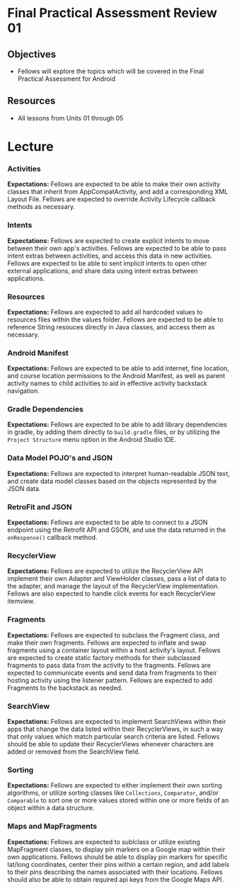 # Final Practical Assessment Review 01

## Objectives
* Fellows will explore the topics which will be covered in the Final Practical Assessment for Android

## Resources
* All lessons from Units 01 through 05

# Lecture

### Activities
**Expectations:** Fellows are expected to be able to make their own activity classes that inherit from AppCompatActivity, and add a corresponding XML Layout File. Fellows are expected to override Activity Lifecycle callback methods as necessary.

### Intents
**Expectations:** Fellows are expected to create explicit intents to move between their own app's activities. Fellows are expected to be able to pass intent extras between activities, and access this data in new activities. Fellows are expected to be able to sent implicit intents to open other external applications, and share data using intent extras between applications.

### Resources
**Expectations:** Fellows are expected to add all hardcoded values to resources files within the values folder. Fellows are expected to be able to reference String resouces directly in Java classes, and access them as necessary.

### Android Manifest
**Expectations:** Fellows are expected to be able to add internet, fine location, and course location permissions to the Android Manifest, as well as parent activity names to child activities to aid in effective activity backstack navigation.

### Gradle Dependencies
**Expectations:** Fellows are expected to be able to add library dependencies in gradle, by adding them directly to `build.gradle` files, or by utilizing the `Project Structure` menu option in the Android Studio IDE.

### Data Model POJO's and JSON
**Expectations:** Fellows are expected to interpret human-readable JSON text, and create data model classes based on the objects represented by the JSON data. 

### RetroFit and JSON
**Expectations:** Fellows are expected to be able to connect to a JSON endpoint using the Retrofit API and GSON, and use the data returned in the `onResponse()` callback method.

### RecyclerView
**Expectations:** Fellows are expected to utilize the RecyclerView API implement their own Adapter and ViewHolder classes, pass a list of data to the adapter, and manage the layout of the RecyclerView implementation. Fellows are also expected to handle click events for each RecyclerView itemview.

### Fragments
**Expectations:** Fellows are expected to subclass the Fragment class, and make their own fragments. Fellows are expected to inflate and swap fragments using a container layout within a host activity's layout. Fellows are expected to create static factory methods for their subclassed fragments to pass data from the activity to the fragments. Fellows are expected to communicate events and send data from fragments to their hosting activity using the listener pattern. Fellows are expected to add Fragments to the backstack as needed.

### SearchView
**Expectations:** Fellows are expected to implement SearchViews within their apps that change the data listed within their RecyclerViews, in such a way that only values which match particular search criteria are listed. Fellows should be able to update their RecyclerViews whenever characters are added or removed from the SearchView field.

### Sorting
**Expectations:** Fellows are expected to either implement their own sorting algorithms, or utilize sorting classes like `Collections`, `Comparator`, and/or `Comparable` to sort one or more values stored within one or more fields of an object within a data structure.

### Maps and MapFragments
**Expectations:** Fellows are expected to sublclass or utilize existing MapFragment classes, to display pin markers on a Google map within their own applications. Fellows should be able to display pin markers for specific lat/long coordinates, center their pins within a certain region, and add labels to their pins describing the names associated with their locations. Fellows should also be able to obtain required api keys from the Google Maps API.

